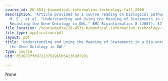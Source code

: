 ```yaml
---
course_id: 20-453j-biomedical-information-technology-fall-2008
description: 'Article provided as a course reading on biological pathways: Aranguren,
  M. E., et al. "Understanding and Using the Meaning of Statements in a Bio-ontology:
  Recasting the Gene Ontology in OWL." BMC Bioinformatics 8 (2007): 57.'
file_location: /coursemedia/20-453j-biomedical-information-technology-fall-2008/d53673ffd07213792965b541368d7201_aranguren_bmc.pdf
file_type: application/pdf
layout: pdf
title: 'Understanding and Using the Meaning of Statements in a Bio-ontology: Recasting
  the Gene Ontology in OWL'
type: course
uid: d53673ffd07213792965b541368d7201

---
```

None